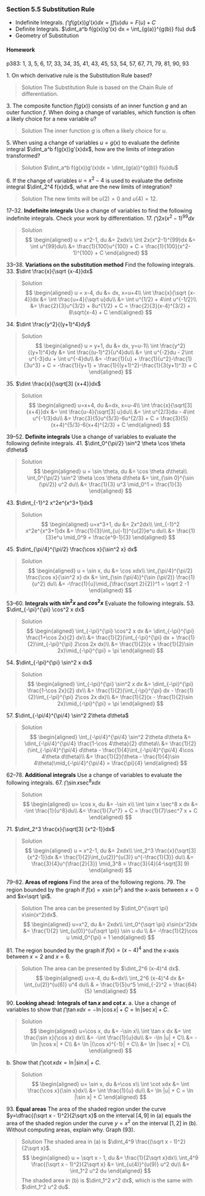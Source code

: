 ### Section 5.5 Substitution Rule

+ Indefinite Integrals. $\dint f(g(x))g'(x) dx = \int f(u) du = F(u) + C$
+ Definite Integrals. $\dint_a^b f(g(x))g'(x) dx = \int_{g(a)}^{g(b)} f(u) du$
+ Geometry of Substitution

#### Homework
p383: 1, 3, 5, 6, 17, 33, 34, 35, 41, 43, 45, 53, 54, 57, 67, 71, 79, 81, 90, 93

1\. On which derivative rule is the Substitution Rule based?
>Solution
The Substitution Rule is based on the Chain Rule of differentiation.

3\. The composite function $f(g(x))$ consists of an inner function $g$
and an outer function $f$. When doing a change of variables, which
function is often a likely choice for a new variable $u$?
>Solution
The inner function $g$ is often a likely choice for $u$.

5\. When using a change of variables $u = g(x)$ to evaluate the definite integral $\dint_a^b f(g(x))g'(x)dx$, how are the limits of integration transformed?
>Solution
$\dint_a^b f(g(x))g'(x)dx = \dint_{g(a)}^{g(b)} f(u)du$

6\. If the change of variables $u = x^2 - 4$ is used to evaluate the definite integral $\dint_2^4 f(x)dx$, what are the new limits of integration?
>Solution
The new limits will be $u(2) = 0$ and $u(4) = 12$.

17–32\. **Indefinite integrals** Use a change of variables to find the following indefinite integrals. Check your work by differentiation.
17\. $\dint 2x(x^2-1)^{99}dx$
>Solution
$$
\begin{aligned}
u = x^2-1, du &= 2xdx\\
\int 2x(x^2-1)^{99}dx &= \int u^{99}du\\
&= \frac{1}{100}u^{100} + C = \frac{1}{100}(x^2-1)^{100} + C
\end{aligned}
$$

33–38\. **Variations on the substitution method** Find the following integrals.
33\. $\dint \frac{x}{\sqrt {x-4}}dx$
>Solution
$$
\begin{aligned}
u = x-4, du &= dx, x=u+4\\
\int \frac{x}{\sqrt {x-4}}dx &= \int \frac{u+4}{\sqrt u}du\\
&= \int u^{1/2} + 4\int u^{-1/2}\\
&= \frac{2}{3}u^{3/2} + 8u^{1/2} + C = \frac{2}{3}(x-4)^{3/2} + 8\sqrt{x-4} + C
\end{aligned}
$$

34\. $\dint \frac{y^2}{(y+1)^4}dy$
>Solution
$$
\begin{aligned}
u = y+1, du &= dx, y=u-1\\
\int \frac{y^2}{(y+1)^4}dy &= \int \frac{(u-1)^2}{u^4}du\\
&= \int u^{-2}du - 2\int u^{-3}du + \int u^{-4}du\\
&= -\frac{1}{u} + \frac{1}{u^2}-\frac{1}{3u^3} + C = -\frac{1}{y+1} + \frac{1}{(y+1)^2}-\frac{1}{3(y+1)^3} + C
\end{aligned}
$$

35\. $\dint \frac{x}{\sqrt[3] {x+4}}dx$
>Solution
$$
\begin{aligned}
u=x+4, du &=dx, x=u-4\\
\int \frac{x}{\sqrt[3] {x+4}}dx &= \int \frac{u-4}{\sqrt[3] u}du\\
&= \int u^{2/3}du - 4\int u^{-1/3}du\\
&= \frac{3}{5}u^{5/3}-6u^{2/3} + C = \frac{3}{5}(x+4)^{5/3}-6(x+4)^{2/3} + C
\end{aligned}
$$

39–52\. **Definite integrals** Use a change of variables to evaluate the following definite integrals.
41\. $\dint_0^{\pi/2} \sin^2 \theta \cos \theta d\theta$
>Solution
$$
\begin{aligned}
u = \sin \theta, du &= \cos \theta d\theta\\
\int_0^{\pi/2} \sin^2 \theta \cos \theta d\theta &= \int_{\sin 0}^{\sin (\pi/2)} u^2 du\\
&= \frac{1}{3} u^3 \mid_0^1 = \frac{1}{3}
\end{aligned}
$$

43\. $\dint_{-1}^2 x^2e^{x^3+1}dx$
>Solution
$$
\begin{aligned}
u=x^3+1, du &= 2x^2dx\\
\int_{-1}^2 x^2e^{x^3+1}dx &= \frac{1}{3}\int_{u(-1)}^{u(2)}e^u du\\
&= \frac{1}{3}e^u \mid_0^9 = \frac{e^9-1}{3}
\end{aligned}
$$

45\. $\dint_{\pi/4}^{\pi/2} \frac{\cos x}{\sin^2 x} dx$
>Solution
$$
\begin{aligned}
u = \sin x, du &= \cos xdx\\
\int_{\pi/4}^{\pi/2} \frac{\cos x}{\sin^2 x} dx &= \int_{\sin (\pi/4)}^{\sin (\pi/2)} \frac{1}{u^2} du\\
&= -\frac{1}{u}\mid_{\frac{\sqrt 2}{2}}^1 = \sqrt 2 -1
\end{aligned}
$$

53–60\. **Integrals with $\sin^2 x$ and $cos^2 x$** Evaluate the following integrals.
53\. $\dint_{-\pi}^{\pi} \cos^2 x dx$
>Solution
$$
\begin{aligned}
\int_{-\pi}^{\pi} \cos^2 x dx &= \dint_{-\pi}^{\pi} \frac{1+\cos 2x}{2} dx\\
&= \frac{1}{2}(\int_{-\pi}^{\pi} dx + \frac{1}{2}\int_{-\pi}^{\pi} 2\cos 2x dx)\\
&= \frac{1}{2}(x + \frac{1}{2}\sin 2x)\mid_{-\pi}^{\pi} = \pi
\end{aligned}
$$

54\. $\dint_{-\pi}^{\pi} \sin^2 x dx$
>Solution
$$
\begin{aligned}
\int_{-\pi}^{\pi} \sin^2 x dx &= \dint_{-\pi}^{\pi} \frac{1-\cos 2x}{2} dx\\
&= \frac{1}{2}(\int_{-\pi}^{\pi} dx - \frac{1}{2}\int_{-\pi}^{\pi} 2\cos 2x dx)\\
&= \frac{1}{2}(x - \frac{1}{2}\sin 2x)\mid_{-\pi}^{\pi} = \pi
\end{aligned}
$$

57\. $\dint_{-\pi/4}^{\pi/4} \sin^2 2\theta d\theta$
>Solution
$$
\begin{aligned}
\int_{-\pi/4}^{\pi/4} \sin^2 2\theta d\theta &= \dint_{-\pi/4}^{\pi/4} \frac{1-\cos 4\theta}{2} d\theta\\
&= \frac{1}{2}(\int_{-\pi/4}^{\pi/4} d\theta - \frac{1}{4}\int_{-\pi/4}^{\pi/4} 4\cos 4\theta d\theta)\\
&= \frac{1}{2}(\theta - \frac{1}{4}\sin 4\theta)\mid_{-\pi/4}^{\pi/4} = \frac{\pi}{4}
\end{aligned}
$$

62–78\. **Additional integrals** Use a change of variables to evaluate the following integrals.
67\. $\dint \sin x \sec^8 x dx$
>Solution
$$
\begin{aligned}
u= \cos x, du &= -\sin x\\
\int \sin x \sec^8 x dx &= -\int \frac{1}{u^8}du\\
&= \frac{1}{7u^7} + C = \frac{1}{7}\sec^7 x + C
\end{aligned}
$$

71\. $\dint_2^3 \frac{x}{\sqrt[3] {x^2-1}}dx$
>Solution
$$
\begin{aligned}
u = x^2-1, du &= 2xdx\\
\int_2^3 \frac{x}{\sqrt[3] {x^2-1}}dx &= \frac{1}{2}\int_{u(2)}^{u(3)} u^{-\frac{1}{3}} du\\
&= \frac{3}{4}u^{\frac{2}{3}} \mid_3^8 = \frac{3}{4}(4-\sqrt[3] 9)
\end{aligned}
$$

<!-- pagebreak -->
79–82\. **Areas of regions** Find the area of the following regions.
79\. The region bounded by the graph if $f(x) = x\sin (x^2)$ and the x-axis between $x=0$ and $x=\sqrt \pi$.
>Solution
The area can be presented by $\dint_0^{\sqrt \pi} x\sin(x^2)dx$.
$$
\begin{aligned}
u=x^2, du &= 2xdx\\
\int_0^{\sqrt \pi} x\sin(x^2)dx &= \frac{1}{2} \int_{u(0)}^{u(\sqrt \pi)} \sin u du \\
&= -\frac{1}{2}\cos u \mid_0^{\pi} = 1
\end{aligned}
$$

81\. The region bounded by the graph if $f(x)=(x-4)^4$ and the x-axis between $x=2$ and $x=6$.
>Solution
The area can be presented by $\dint_2^6 (x-4)^4 dx$.
$$
\begin{aligned}
u=x-4, du &=dx\\
\int_2^6 (x-4)^4 dx &= \int_{u(2)}^{u(6)} u^4 du\\
& = \frac{1}{5}u^5 \mid_{-2}^2 = \frac{64}{5}
\end{aligned}
$$

90\. **Looking ahead**: **Integrals of $\tan x$ and $\cot x$**.
a. Use a change of variables to show that $\dint \tan x dx = -\ln |\cos x| + C = \ln |\sec x| + C$.
>Solution
$$
\begin{aligned}
u=\cos x, du &= -\sin x\\
\int \tan x dx &= \int \frac{\sin x}{\cos x} dx\\
&= -\int \frac{1}{u}du\\
&= -\ln |u| + C\\
&= -\ln |\cos x| + C\\
&= \ln |(\cos x)^{-1}| + C\\
&= \ln |\sec x| + C\\
\end{aligned}
$$

<!-- pagebreak -->
b. Show that $\dint \cot xdx =  \ln |\sin x| + C$.
>Solution
$$
\begin{aligned}
u= \sin x, du &=\cos x\\
\int \cot xdx &=  \int \frac{\cos x}{\sin x}dx\\
&= \int \frac{1}{u} du\\
&= \ln |u| + C = \ln |\sin x| + C
\end{aligned}
$$

93\. **Equal areas** The area of the shaded region under the curve $y=\dfrac{(\sqrt x - 1)^2}{2\sqrt x}$ on the interval $[4, 9]$ in (a) equals the area of the shaded region under the curve $y=x^2$ on the interval $[1, 2]$ in (b). Without computing areas, explain why. Graph (93).
>Solution
The shaded area in (a) is $\dint_4^9 \frac{(\sqrt x - 1)^2}{2\sqrt x}$.
$$
\begin{aligned}
u = \sqrt x - 1, du &= \frac{1}{2\sqrt x}dx\\
\int_4^9 \frac{(\sqrt x - 1)^2}{2\sqrt x} &= \int_{u(4)}^{u(9)} u^2 du\\
&= \int_1^2 u^2 du
\end{aligned}
$$
The shaded area in (b) is $\dint_1^2 x^2 dx$, which is the same with $\dint_1^2 u^2 du$.
